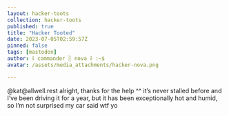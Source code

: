 ```yaml
---
layout: hacker-toots
collection: hacker-toots
published: true
title: "Hacker Tooted"
date: 2023-07-05T02:59:57Z
pinned: false
tags: [mastodon]
author: ⸸ commander ░ nova ⸸ :~$
avatar: /assets/media_attachments/hacker-nova.png

---
```


<p>@kat@allwell.rest alright, thanks for the help ^^ it’s never stalled before and I’ve been driving it for a year, but it has been exceptionally hot and humid, so I’m not surprised my car said wtf yo</p>



